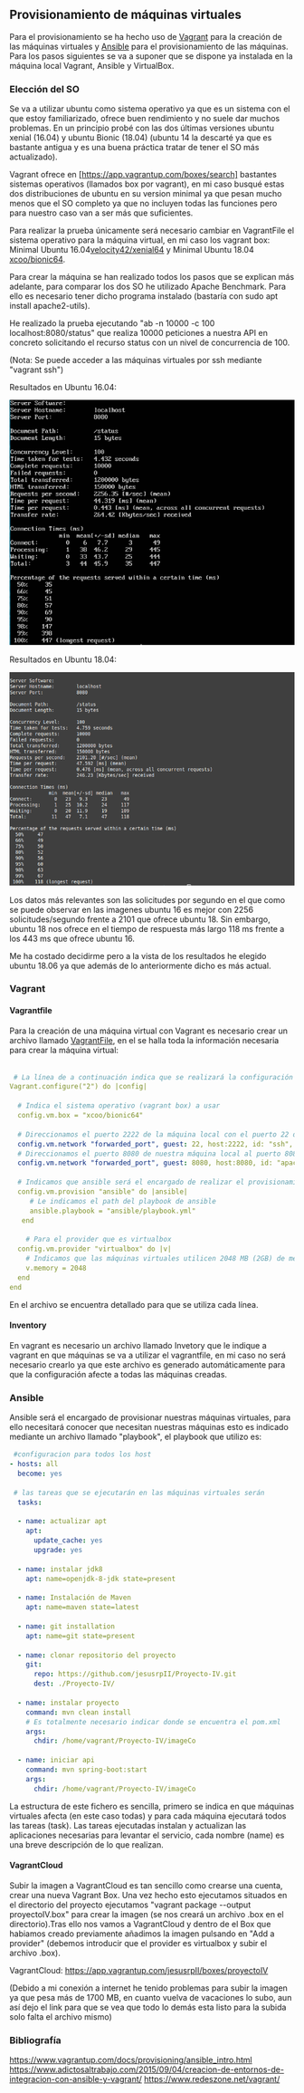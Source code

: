 ## Provisionamiento de máquinas virtuales

Para el provisionamiento se ha hecho uso de [Vagrant](https://www.vagrantup.com/) para la creación de las máquinas virtuales y [Ansible](https://www.ansible.com/) para el provisionamiento de las máquinas. Para los pasos siguientes se va a suponer que se dispone ya instalada en la máquina local Vagrant, Ansible y VirtualBox.

### Elección del SO

Se va a utilizar ubuntu como sistema operativo ya que es un sistema con el que estoy familiarizado, ofrece buen rendimiento y no suele dar muchos problemas. En un principio probé con las dos últimas versiones ubuntu xenial (16.04) y ubuntu Bionic (18.04) (ubuntu 14 la descarté ya que es bastante antigua y es una buena práctica tratar de tener el SO más actualizado).

Vagrant ofrece en [https://app.vagrantup.com/boxes/search] bastantes sistemas operativos (llamados box por vagrant), en mi caso busqué estas dos distribuciones de ubuntu en su version minimal ya que pesan mucho menos que el SO completo ya que no incluyen todas las funciones pero para nuestro caso van a ser más que suficientes.

Para realizar la prueba únicamente será necesario cambiar en VagrantFile el sistema operativo para la máquina virtual, en mi caso los vagrant box: Minimal Ubuntu 16.04[velocity42/xenial64](https://app.vagrantup.com/velocity42/boxes/xenial64) y Minimal Ubuntu 18.04 [xcoo/bionic64](https://app.vagrantup.com/xcoo/boxes/bionic64).

Para crear la máquina se han realizado todos los pasos que se explican más adelante, para comparar los dos SO he utilizado Apache Benchmark. Para ello es necesario tener dicho programa instalado (bastaría con sudo apt install apache2-utils). 

He realizado la prueba ejecutando "ab -n 10000 -c 100 localhost:8080/status" que realiza 10000 peticiones a nuestra API en concreto solicitando el recurso status con un nivel de concurrencia de 100.

(Nota: Se puede acceder a las máquinas virtuales por ssh mediante "vagrant ssh")

Resultados en Ubuntu 16.04:

![Imagen1](https://github.com/jesusrpII/Proyecto-IV/blob/master/doc/images/abub16.png)

Resultados en Ubuntu 18.04:

![Imagen2](https://github.com/jesusrpII/Proyecto-IV/blob/master/doc/images/abub18.png)

Los datos más relevantes son las solicitudes por segundo en el que como se puede observar en las imagenes ubuntu 16 es mejor con 2256 solicitudes/segundo frente a 2101 que ofrece ubuntu 18. Sin embargo, ubuntu 18 nos ofrece en el tiempo de respuesta más largo 118 ms frente a los 443 ms que ofrece ubuntu 16.

Me ha costado decidirme pero a la vista de los resultados he elegido ubuntu 18.06 ya que además de lo anteriormente dicho es más actual.




### Vagrant

#### Vagrantfile

Para la creación de una máquina virtual con Vagrant es necesario crear un archivo llamado [VagrantFile](https://github.com/jesusrpII/Proyecto-IV/blob/master/Vagrantfile), en el se halla toda la información necesaria para crear la máquina virtual:

```yaml

 # La línea de a continuación indica que se realizará la configuración de vagrant, el "2" indica la versión
Vagrant.configure("2") do |config|

  # Indica el sistema operativo (vagrant box) a usar
  config.vm.box = "xcoo/bionic64"

  # Direccionamos el puerto 2222 de la máquina local con el puerto 22 de la máquina virtual, será utilizado para las conexiones ssh
  config.vm.network "forwarded_port", guest: 22, host:2222, id: "ssh", auto_correct: true
  # Direccionamos el puerto 8080 de nuestra máquina local al puerto 8080 de la máquina virtual, será utilizado para la API, de este modo con localhost:8080 podremos acceder a la API
  config.vm.network "forwarded_port", guest: 8080, host:8080, id: "apache", auto_correct: true

  # Indicamos que ansible será el encargado de realizar el provisionamiento
  config.vm.provision "ansible" do |ansible|
     # Le indicamos el path del playbook de ansible
     ansible.playbook = "ansible/playbook.yml"
   end

    # Para el provider que es virtualbox
  config.vm.provider "virtualbox" do |v|
    # Indicamos que las máquinas virtuales utilicen 2048 MB (2GB) de memoria
    v.memory = 2048
  end
end
```

En el archivo se encuentra detallado para que se utiliza cada línea.

#### Inventory

En vagrant es necesario un archivo llamado Invetory que le indique a vagrant en que máquinas se va a utilizar el vagrantfile, en mi caso no será necesario crearlo ya que este archivo es generado automáticamente para que la configuración afecte a todas las máquinas creadas.

### Ansible

Ansible será el encargado de provisionar nuestras máquinas virtuales, para ello necesitará conocer que necesitan nuestras máquinas esto es indicado mediante un archivo llamado "playbook", el playbook que utilizo es:

``` yaml
 #configuracion para todos los host
- hosts: all
  become: yes

 # las tareas que se ejecutarán en las máquinas virtuales serán
  tasks:

  - name: actualizar apt
    apt:
      update_cache: yes
      upgrade: yes

  - name: instalar jdk8
    apt: name=openjdk-8-jdk state=present
    
  - name: Instalación de Maven
    apt: name=maven state=latest
 
  - name: git installation
    apt: name=git state=present

  - name: clonar repositorio del proyecto
    git:
      repo: https://github.com/jesusrpII/Proyecto-IV.git
      dest: ./Proyecto-IV/

  - name: instalar proyecto
    command: mvn clean install
    # Es totalmente necesario indicar donde se encuentra el pom.xml
    args: 
      chdir: /home/vagrant/Proyecto-IV/imageCo

  - name: iniciar api
    command: mvn spring-boot:start
    args: 
      chdir: /home/vagrant/Proyecto-IV/imageCo
```

La estructura de este fichero es sencilla, primero se indica en que máquinas virtuales afecta (en este caso todas) y para cada máquina ejecutará todos las tareas (task).
Las tareas ejecutadas instalan y actualizan las aplicaciones necesarias para levantar el servicio, cada nombre (name) es una breve descripción de lo que realizan.

#### VagrantCloud

Subir la imagen a VagrantCloud es tan sencillo como crearse una cuenta, crear una nueva Vagrant Box.
Una vez hecho esto ejecutamos situados en el directorio del proyecto ejecutamos "vagrant package --output proyectoIV.box" para crear la imagen (se nos creará un archivo .box en el directorio).Tras ello nos vamos a VagrantCloud y dentro de el Box que habiamos creado previamente añadimos la imagen pulsando en "Add a provider" (debemos introducir que el provider es virtualbox y subir el archivo .box).

VagrantCloud: https://app.vagrantup.com/jesusrpII/boxes/proyectoIV

(Debido a mi conexión a internet he tenido problemas para subir la imagen ya que pesa más de 1700 MB, en cuanto vuelva de vacaciones lo subo, aun así dejo el link para que se vea que todo lo demás esta listo para la subida solo falta el archivo mismo)

### Bibliografía

https://www.vagrantup.com/docs/provisioning/ansible_intro.html
https://www.adictosaltrabajo.com/2015/09/04/creacion-de-entornos-de-integracion-con-ansible-y-vagrant/
https://www.redeszone.net/vagrant/




